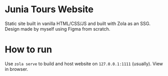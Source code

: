 # Junia Tours Website

Static site built in vanilla HTML/CSS/JS and built with Zola as an SSG. Design made by myself using Figma from scratch.


# How to run
Use `zola serve` to build and host website on `127.0.0.1:1111` (usually). View in browser.
